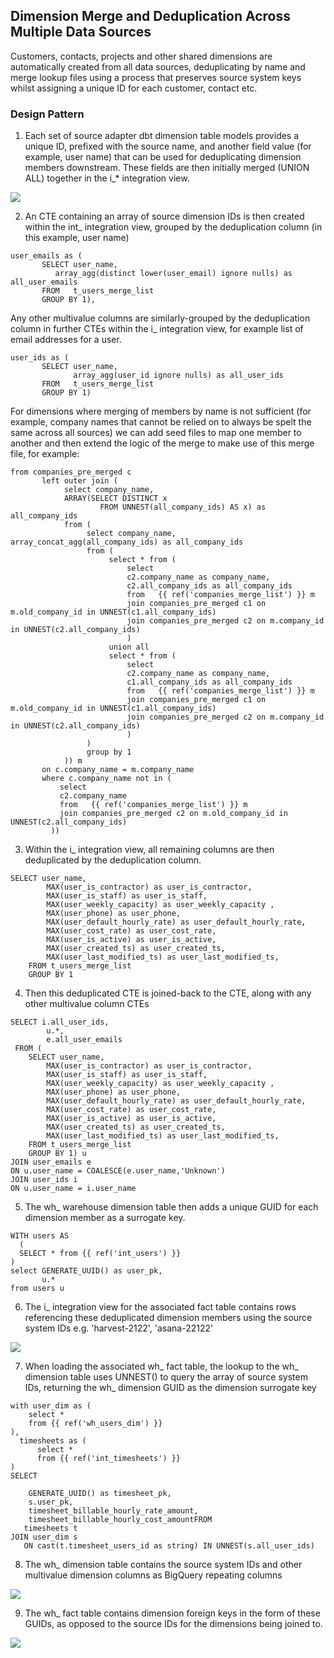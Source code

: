 ## Dimension Merge and Deduplication Across Multiple Data Sources

Customers, contacts, projects and other shared dimensions are automatically created from all data sources, deduplicating by name and merge lookup files using a process that preserves source system keys whilst assigning a unique ID for each customer, contact etc.

### Design Pattern

1. Each set of source adapter dbt dimension table models provides a unique ID, prefixed with the source name, and another field value (for example, user name) that can be used for deduplicating dimension members downstream. These fields are then initially merged (UNION ALL) together in the i_* integration view.

![](https://github.com/rittmananalytics/ra_data_warehouse/blob/master/img/merge.png)

2. An CTE containing an array of source dimension IDs is then created within the int_ integration view, grouped by the deduplication column (in this example, user name)

```
user_emails as (
       SELECT user_name, 
	      array_agg(distinct lower(user_email) ignore nulls) as all_user_emails
       FROM   t_users_merge_list
       GROUP BY 1),

```
Any other multivalue columns are similarly-grouped by the deduplication column in further CTEs within the i_ integration view, for example list of email addresses for a user.

```
user_ids as (
       SELECT user_name, 
              array_agg(user_id ignore nulls) as all_user_ids
       FROM   t_users_merge_list
       GROUP BY 1)

```

For dimensions where merging of members by name is not sufficient (for example, company names that cannot be relied on to always be spelt the same across all sources) we can add seed files to map one member to another and then extend the logic of the merge to make use of this merge file, for example:

```
from companies_pre_merged c
       left outer join (
            select company_name,
            ARRAY(SELECT DISTINCT x
                    FROM UNNEST(all_company_ids) AS x) as all_company_ids
            from (
                 select company_name, array_concat_agg(all_company_ids) as all_company_ids
                 from (
                      select * from (
                          select
                          c2.company_name as company_name,
                          c2.all_company_ids as all_company_ids
                          from   {{ ref('companies_merge_list') }} m
                          join companies_pre_merged c1 on m.old_company_id in UNNEST(c1.all_company_ids)
                          join companies_pre_merged c2 on m.company_id in UNNEST(c2.all_company_ids)
                          )
                      union all
                      select * from (
                          select
                          c2.company_name as company_name,
                          c1.all_company_ids as all_company_ids
                          from   {{ ref('companies_merge_list') }} m
                          join companies_pre_merged c1 on m.old_company_id in UNNEST(c1.all_company_ids)
                          join companies_pre_merged c2 on m.company_id in UNNEST(c2.all_company_ids)
                          )
                 )
                 group by 1
            )) m
       on c.company_name = m.company_name
       where c.company_name not in (
           select
           c2.company_name
           from   {{ ref('companies_merge_list') }} m
           join companies_pre_merged c2 on m.old_company_id in UNNEST(c2.all_company_ids)
         ))
```
3. Within the i_ integration view, all remaining columns are then deduplicated by the deduplication column.

```
SELECT user_name,
		MAX(user_is_contractor) as user_is_contractor,
		MAX(user_is_staff) as user_is_staff,
		MAX(user_weekly_capacity) as user_weekly_capacity ,
		MAX(user_phone) as user_phone,
		MAX(user_default_hourly_rate) as user_default_hourly_rate,
		MAX(user_cost_rate) as user_cost_rate,
		MAX(user_is_active) as user_is_active,
		MAX(user_created_ts) as user_created_ts,
		MAX(user_last_modified_ts) as user_last_modified_ts,
	FROM t_users_merge_list
	GROUP BY 1
```

4. Then this deduplicated CTE is joined-back to the CTE, along with any other multivalue column CTEs

```
SELECT i.all_user_ids,
        u.*,
        e.all_user_emails
 FROM (
	SELECT user_name,
		MAX(user_is_contractor) as user_is_contractor,
		MAX(user_is_staff) as user_is_staff,
		MAX(user_weekly_capacity) as user_weekly_capacity ,
		MAX(user_phone) as user_phone,
		MAX(user_default_hourly_rate) as user_default_hourly_rate,
		MAX(user_cost_rate) as user_cost_rate,
		MAX(user_is_active) as user_is_active,
		MAX(user_created_ts) as user_created_ts,
		MAX(user_last_modified_ts) as user_last_modified_ts,
	FROM t_users_merge_list
	GROUP BY 1) u
JOIN user_emails e 
ON u.user_name = COALESCE(e.user_name,'Unknown')
JOIN user_ids i 
ON u.user_name = i.user_name
```

5. The wh_ warehouse dimension table then adds a unique GUID for each dimension member as a surrogate key.

```
WITH users AS
  (
  SELECT * from {{ ref('int_users') }}
)
select GENERATE_UUID() as user_pk,
       u.*
from users u
```

6. The i_ integration view for the associated fact table contains rows referencing these deduplicated dimension members using the source system IDs e.g. 'harvest-2122', 'asana-22122'

![](https://github.com/rittmananalytics/ra_data_warehouse/blob/master/img/fact_source_integration.png)

7. When loading the associated wh_ fact table, the lookup to the wh_ dimension table uses UNNEST() to query the array of source system IDs, returning the wh_ dimension GUID as the dimension surrogate key

```
with user_dim as (
    select *
    from {{ ref('wh_users_dim') }}
),
  timesheets as (
      select *
      from {{ ref('int_timesheets') }}
)
SELECT

    GENERATE_UUID() as timesheet_pk,
    s.user_pk,
    timesheet_billable_hourly_rate_amount,
    timesheet_billable_hourly_cost_amountFROM
   timesheets t
JOIN user_dim s
   ON cast(t.timesheet_users_id as string) IN UNNEST(s.all_user_ids)
```

8. The wh_ dimension table contains the source system IDs and other multivalue dimension columns as BigQuery repeating columns

![](https://github.com/rittmananalytics/ra_data_warehouse/blob/master/img/dimension_table_with_multivalue_source_ids_and_other_columns.png)

9. The wh_ fact table contains dimension foreign keys in the form of these GUIDs, as opposed to the source IDs for the dimensions being joined to.

![](https://github.com/rittmananalytics/ra_data_warehouse/blob/master/img/fact_table_with_dimension_guids.png)
